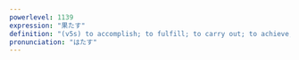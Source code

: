 ```yaml
---
powerlevel: 1139
expression: "果たす"
definition: "(v5s) to accomplish; to fulfill; to carry out; to achieve; (P)"
pronunciation: "はたす"
---
```

